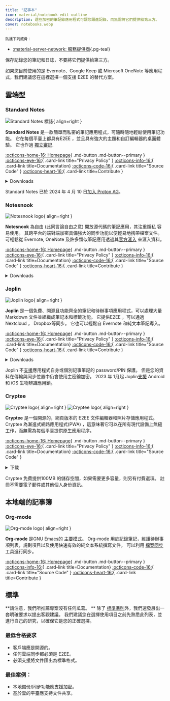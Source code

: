 ```yaml
---
title: "記事本"
icon: material/notebook-edit-outline
description: 這些加密的筆記錄應用程式可讓您跟進記錄，而無需將它們提供給第三方。
cover: notebooks.webp
---
```


<small>防護下列威脅：</small>

- [:material-server-network: 服務提供商](basics/common-threats.md#privacy-from-service-providers ""){.pg-teal}

保存記錄您的筆記和日誌，不要將它們提供給第三方。

如果您目前使用的是 Evernote、Google Keep 或 Microsoft OneNote 等應用程式，我們建議您在這裡選擇一個支援 E2EE 的替代方案。

## 雲端型

### Standard Notes

<div class="admonition recommendation" markdown>

![Standard Notes 標誌](assets/img/notebooks/standard-notes.svg){ align=right }

**Standard Notes** 是一款簡單而私密的筆記應用程式，可隨時隨地輕鬆使用筆記功能。 它在每個平臺上都具有E2EE ，並且具有強大的主題和自訂編輯器的桌面體驗。 它也作過 [獨立審記](https://standardnotes.com/help/2/has-standard-notes-completed-a-third-party-security-audit).

[:octicons-home-16: Homepage](https://standardnotes.com){ .md-button .md-button--primary }
[:octicons-eye-16:](https://standardnotes.com/privacy){ .card-link title="Privacy Policy" }
[:octicons-info-16:](https://standardnotes.com/help){ .card-link title=Documentation}
[:octicons-code-16:](https://github.com/standardnotes){ .card-link title="Source Code" }
[:octicons-heart-16:](https://standardnotes.com/donate){ .card-link title=Contribute }

<details class="downloads" markdown>
<summary>Downloads</summary>

- [:simple-googleplay: Google Play](https://play.google.com/store/apps/details?id=com.standardnotes)
- [:simple-appstore: App Store](https://apps.apple.com/app/id1285392450)
- [:simple-github: GitHub](https://github.com/standardnotes/app/releases)
- [:fontawesome-brands-windows: Windows](https://standardnotes.com)
- [:simple-apple: macOS](https://standardnotes.com)
- [:simple-linux: Linux](https://standardnotes.com)
- [:octicons-globe-16: Web](https://app.standardnotes.com)

</details>

</div>

Standard Notes 已於 2024 年 4 月 10 日[加入 Proton AG](https://standardnotes.com/blog/joining-forces-with-proton)。

### Notesnook

<div class="admonition recommendation" markdown>

![Notesnook logo](assets/img/notebooks/notesnook.svg){ align=right }

**Notesnook** 為自由 (此同言論自由之意) 開放源代碼的筆記應用，其注重隱私 容易使用。 其跨平台的端對端加密具備強大的同步功能以便輕易地携帶檔案文件。 可輕鬆從 Evernote, OneNote 及許多類似筆記應用透過其[官方滙入](https://importer.notesnook.com) 來滙入資料。

[:octicons-home-16: Homepage](https://notesnook.com){ .md-button .md-button--primary }
[:octicons-eye-16:](https://notesnook.com/privacy){ .card-link title="Privacy Policy" }
[:octicons-info-16:](https://help.notesnook.com){ .card-link title=Documentation}
[:octicons-code-16:](https://github.com/streetwriters/notesnook){ .card-link title="Source Code" }
[:octicons-heart-16:](https://github.com/streetwriters/notesnook/blob/master/CONTRIBUTING.md){ .card-link title=Contribute }

<details class="downloads" markdown>
<summary>Downloads</summary>

- [:simple-googleplay: Google Play](https://play.google.com/store/apps/details?id=com.streetwriters.notesnook)
- [:simple-appstore: App Store](https://apps.apple.com/app/id1544027013)
- [:simple-github: GitHub](https://github.com/streetwriters/notesnook/releases)
- [:fontawesome-brands-windows: Windows](https://notesnook.com/downloads)
- [:simple-apple: macOS](https://notesnook.com/downloads)
- [:simple-linux: Linux](https://notesnook.com/downloads)
- [:simple-firefoxbrowser: Firefox](https://notesnook.com/notesnook-web-clipper)
- [:simple-googlechrome: Chrome](https://chrome.google.com/webstore/detail/notesnook-web-clipper/kljhpemdlcnjohmfmkogahelkcidieaj)
- [:octicons-globe-16: Web](https://app.notesnook.com)
- [:simple-flathub: Flathub](https://flathub.org/apps/com.notesnook.Notesnook)

</details>

</div>

### Joplin

<div class="admonition recommendation" markdown>

![Joplin logo](assets/img/notebooks/joplin.svg){ align=right }

**Joplin** 是一個免費、開源且功能齊全的筆記和待辦事項應用程式，可以處理大量 Markdown  文件並組織成筆記本和標籤功能。 它提供E2EE ，可以通過Nextcloud ， Dropbox等同步。 它也可以輕鬆自 Evernote 和純文本筆記導入。

[:octicons-home-16: Homepage](https://joplinapp.org){ .md-button .md-button--primary }
[:octicons-eye-16:](https://joplinapp.org/privacy){ .card-link title="Privacy Policy" }
[:octicons-info-16:](https://joplinapp.org/help){ .card-link title=Documentation}
[:octicons-code-16:](https://github.com/laurent22/joplin){ .card-link title="Source Code" }
[:octicons-heart-16:](https://joplinapp.org/donate){ .card-link title=Contribute }

<details class="downloads" markdown>
<summary>Downloads</summary>

- [:simple-googleplay: Google Play](https://play.google.com/store/apps/details?id=net.cozic.joplin)
- [:simple-appstore: App Store](https://apps.apple.com/app/id1315599797)
- [:simple-github: GitHub](https://github.com/laurent22/joplin-android/releases)
- [:fontawesome-brands-windows: Windows](https://joplinapp.org/#desktop-applications)
- [:simple-apple: macOS](https://joplinapp.org/#desktop-applications)
- [:simple-linux: Linux](https://joplinapp.org/#desktop-applications)
- [:simple-firefoxbrowser: Firefox](https://addons.mozilla.org/firefox/addon/joplin-web-clipper)
- [:simple-googlechrome: Chrome](https://chrome.google.com/webstore/detail/joplin-web-clipper/alofnhikmmkdbbbgpnglcpdollgjjfek)

</details>

</div>

Joplin 不[支援](https://github.com/laurent22/joplin/issues/289)應用程式自身或個別記事筆記的 password/PIN 保護。 但是您的資料在傳輸與同步位置中仍會使用主密鑰加密。 2023 年 1月起 Joplin[支援](https://github.com/laurent22/joplin/commit/f10d9f75b055d84416053fab7e35438f598753e9) Android 和 iOS 生物辨識應用鎖。

### Cryptee

<div class="admonition recommendation" markdown>

![Cryptee logo](./assets/img/notebooks/cryptee.svg#only-light){ align=right }
![Cryptee logo](./assets/img/notebooks/cryptee-dark.svg#only-dark){ align=right }

**Cryptee** 是一個開源的，網頁版本的 E2EE 文件編輯器和照片存儲應用程式。 Cryptee 為漸進式網路應用程式(PWA) ，這意味著它可以在所有現代設備上無縫工作，而無需為每個平臺提供原生應用程序。

[:octicons-home-16: Homepage](https://crypt.ee){ .md-button .md-button--primary }
[:octicons-eye-16:](https://crypt.ee/privacy){ .card-link title="Privacy Policy" }
[:octicons-info-16:](https://crypt.ee/help){ .card-link title=Documentation}
[:octicons-code-16:](https://github.com/cryptee){ .card-link title="Source Code" }

<details class="downloads" markdown>
<summary>下載</summary>

- [:octicons-globe-16: PWA](https://crypt.ee/download)

</details>

</div>

Cryptee 免費提供100MB 的儲存空間，如果需要更多容量，則另有付費選項。 註冊不需要電子郵件或其他個人身份資訊。

## 本地端的記事簿

### Org-mode

<div class="admonition recommendation" markdown>

![Org-mode logo](assets/img/notebooks/org-mode.svg){ align=right }

**Org-mode** 是GNU Emacs的 [主要模式](https://gnu.org/software/emacs/manual/html_node/elisp/Major-Modes.html)。 Org-mode 用於記錄筆記，維護待辦事項列表，規劃項目以及使用快速有效的純文本系統撰寫文件。 可以利用 [檔案同步](file-sharing.md#file-sync) 工具進行同步。

[:octicons-home-16: Homepage](https://orgmode.org){ .md-button .md-button--primary }
[:octicons-info-16:](https://orgmode.org/manuals.html){ .card-link title=Documentation}
[:octicons-code-16:](https://git.savannah.gnu.org/cgit/emacs/org-mode.git){ .card-link title="Source Code" }
[:octicons-heart-16:](https://liberapay.com/bzg){ .card-link title=Contribute }

</details>

</div>

## 標準

**請注意，我們所推薦專案沒有任何瓜葛。 ** 除了 [標準準則](about/criteria.md)外，我們還發展出一套明確要求以提出客觀建議。 我們建議您在選擇使用項目之前先熟悉此列表，並進行自己的研究，以確保它是您的正確選擇。

### 最低合格要求

- 客戶端應是開源的。
- 任何雲端同步都必須是 E2EE。
- 必須支援將文件匯出為標準格式。

### 最佳案例：

- 本地備份/同步功能應支援加密。
- 基於雲的平臺應支持文件共享。
